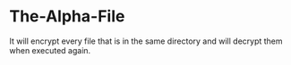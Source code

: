 # The-Alpha-File
It will encrypt every file that is in the same directory and will decrypt them when executed again.
